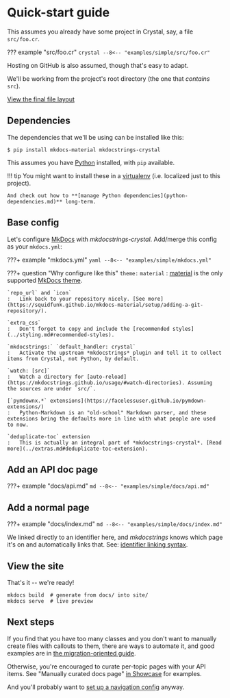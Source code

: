 # Quick-start guide

This assumes you already have some project in Crystal, say, a file `src/foo.cr`.

??? example "src/foo.cr"
    ```crystal
    --8<-- "examples/simple/src/foo.cr"
    ```

Hosting on GitHub is also assumed, though that's easy to adapt.

We'll be working from the project's root directory (the one that *contains* `src`).

[View the final file layout](https://github.com/mkdocstrings/crystal/tree/master/examples/simple/)

## Dependencies

The dependencies that we'll be using can be installed like this:

```console
$ pip install mkdocs-material mkdocstrings-crystal
```

This assumes you have [Python][] installed, with `pip` available.

!!! tip
    You might want to install these in a [virtualenv][] (i.e. localized just to this project).

    And check out how to **[manage Python dependencies](python-dependencies.md)** long-term.

## Base config

Let's configure [MkDocs][] with *mkdocstrings-crystal*. Add/merge this config as your `mkdocs.yml`:

???+ example "mkdocs.yml"
    ```yaml
    --8<-- "examples/simple/mkdocs.yml"
    ```

???+ question "Why configure like this"
    `theme:` `material`
    :   [material](https://squidfunk.github.io/mkdocs-material/) is the only supported [MkDocs theme](https://www.mkdocs.org/user-guide/styling-your-docs/#third-party-themes).

    `repo_url` and `icon`
    :   Link back to your repository nicely. [See more](https://squidfunk.github.io/mkdocs-material/setup/adding-a-git-repository/).

    `extra_css`
    :   Don't forget to copy and include the [recommended styles](../styling.md#recommended-styles).

    `mkdocstrings:` `default_handler: crystal`
    :   Activate the upstream *mkdocstrings* plugin and tell it to collect items from Crystal, not Python, by default.

    `watch: [src]`
    :   Watch a directory for [auto-reload](https://mkdocstrings.github.io/usage/#watch-directories). Assuming the sources are under `src/`.

    [`pymdownx.*` extensions](https://facelessuser.github.io/pymdown-extensions/)
    :   Python-Markdown is an "old-school" Markdown parser, and these extensions bring the defaults more in line with what people are used to now.

    `deduplicate-toc` extension
    :   This is actually an integral part of *mkdocstrings-crystal*. [Read more](../extras.md#deduplicate-toc-extension).

## Add an API doc page

???+ example "docs/api.md"
    ```md
    --8<-- "examples/simple/docs/api.md"
    ```

## Add a normal page

???+ example "docs/index.md"
    ```md
    --8<-- "examples/simple/docs/index.md"
    ```

We linked directly to an identifier here, and *mkdocstrings* knows which page it's on and automatically links that. See: [identifier linking syntax](../README.md#identifier-linking-syntax).

## View the site

That's it -- we're ready!

```shell
mkdocs build  # generate from docs/ into site/
mkdocs serve  # live preview
```

## Next steps

If you find that you have too many classes and you don't want to manually create files with callouts to them, there are ways to automate it, and good examples are in [the migration-oriented guide](migrate.md#base-config).

Otherwise, you're encouraged to curate per-topic pages with your API items. See "Manually curated docs page" [in Showcase](../showcase.md#crystal-chipmunk) for examples.

And you'll probably want to [set up a navigation config](https://www.mkdocs.org/user-guide/configuration/#documentation-layout) anyway.


[mkdocs]: https://www.mkdocs.org/
[python]: https://www.python.org/
[virtualenv]: https://packaging.python.org/guides/installing-using-pip-and-virtual-environments/#creating-a-virtual-environment
